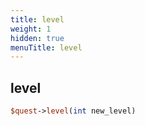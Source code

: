 ```yaml
---
title: level
weight: 1
hidden: true
menuTitle: level
---
```

## level
```perl
$quest->level(int new_level)
```